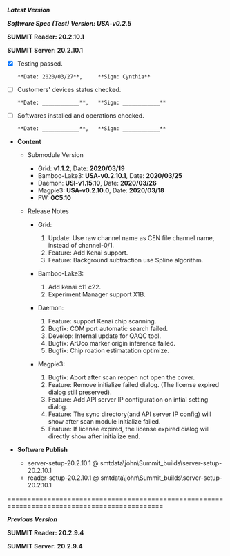 ***Latest Version***

***Software Spec (Test) Version: USA-v0.2.5***

**SUMMIT Reader: 20.2.10.1**

**SUMMIT Server: 20.2.10.1**

* [x] Testing passed.

      **Date: 2020/03/27**,     **Sign: Cynthia**

* [ ] Customers' devices status checked.

      **Date: ____________**,   **Sign: ____________**

* [ ] Softwares installed and operations checked. 

      **Date: ____________**,   **Sign: ____________**

*  **Content**
    *  Submodule Version
        *  Grid: **v1.1.2**,          Date: **2020/03/19**
        *  Bamboo-Lake3: **USA-v0.2.10.1**,  Date: **2020/03/25**
        *  Daemon: **USI-v1.15.10**,        Date: **2020/03/26**
        *  Magpie3: **USA-v0.2.10.0**,       Date: **2020/03/18**
        *  FW: **0C5.10**

    *  Release Notes
        *  Grid:
            1. Update: Use raw channel name as CEN file channel name, instead of channel-0/1.
            2. Feature: Add Kenai support.
            3. Feature: Background subtraction use Spline algorithm.

        * Bamboo-Lake3:
            1. Add kenai c11 c22.
            2. Experiment Manager support X1B.

        *  Daemon:
            1. Feature: support Kenai chip scanning.
            2. Bugfix: COM port automatic search failed.
            3. Develop: Internal update for QAQC tool.
            4. Bugfix: ArUco marker origin inference failed.
            5. Bugfix: Chip roation estimatation optimize.
            
        *  Magpie3:
            1. Bugfix: Abort after scan reopen not open the cover.
            2. Feature: Remove initialize failed dialog. (The license expired dialog still preserved).
            3. Feature: Add API server IP configuration on intial setting dialog.
            4. Feature: The sync directory(and API server IP config) will show after scan module initialize failed.
            5. Feature: If license expired, the license expired dialog will directly show after initialize end.
        
* **Software Publish** 
    * server-setup-20.2.10.1 @ smtdata\john\Summit_builds\server-setup-20.2.10.1
    * reader-setup-20.2.10.1 @ smtdata\john\Summit_builds\server-setup-20.2.10.1

=============================================================================================

***Previous Version***

**SUMMIT Reader: 20.2.9.4**

**SUMMIT Server: 20.2.9.4**
